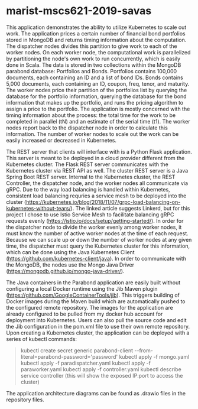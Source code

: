 # marist-mscs621-2019-savas

This application demonstrates the ability to utilize Kubernetes to scale out work. The application prices a certain number of financial bond portfolios stored in MongoDB and returns timing information about the computation. The dispatcher nodes divides this partition to give work to each of the worker nodes. On each worker node, the computational work is parallelized by partitioning the node's own work to run concurrently, which is easily done in Scala. The data is stored in two collections within the MongoDB parabond database: Portfolios and Bonds. Portfolios contains 100,000 documents, each containing an ID and a list of bond IDs. Bonds contains 5,000 documents, each containing an ID, coupon, freq, tenor, and maturity. The worker nodes price their partition of the portfolios list by querying the database for the portfolio information, querying the database for the bond information that makes up the portfolio, and runs the pricing algorithm to assign a price to the portfolio. The application is mostly concerned with the timing information about the process: the total time for the work to be completed in parallel (tN) and an estimate of the serial time (t1). The worker nodes report back to the dispatcher node in order to calculate this information. The number of worker nodes to scale out the work can be easily increased or decreased in Kubernetes. 

The REST server that clients will interface with is a Python Flask application. This server is meant to be deployed in a cloud provider different from the Kubernetes cluster. The Flask REST server communicates with the Kubernetes cluster via REST API as well. The cluster REST server is a Java Spring Boot REST server. Internal to the Kubernetes cluster, the REST Controller, the dispatcher node, and the worker nodes all communicate via gRPC. Due to the way load balancing is handled within Kubernetes, consistent load balancing requries a service mesh to be deployed into the cluster (https://kubernetes.io/blog/2018/11/07/grpc-load-balancing-on-kubernetes-without-tears/). The linked article suggests Linkerd, but for this project I chose to use Istio Service Mesh to facilitate balancing gRPC requests evenly (https://istio.io/docs/setup/getting-started/). In order for the dispatcher node to divide the worker evenly among worker nodes, it must know the number of active worker nodes at the time of each request. Because we can scale up or down the number of worker nodes at any given time, the dispatcher must query the Kubernetes cluster for this information, which can be done using the Java Kubernetes Client (https://github.com/kubernetes-client/java). In order to communicate with the MongoDB, the nodes use the Mongo Java Driver (https://mongodb.github.io/mongo-java-driver/). 

The Java containers in the Parabond application are easily built without configuring a local Docker runtime using the Jib Maven plugin (https://github.com/GoogleContainerTools/jib). This triggers building of Docker images during the Maven build which are automatically pushed to the configured remote repository. The images for the application are already configured to be pulled from my docker hub account for deployment into Kubernetes. Users can also pull the source code and edit the Jib configuration in the pom.xml file to use their own remote repository. Upon creating a Kubernetes cluster, the application can be deployed with a series of kubectl commands: 

> kubectl create secret generic parabond-client --from-literal=parabond-password='password'
> kubectl apply -f mongo.yaml
> kubectl apply -f paradispatcher.yaml
> kubectl apply -f paraworker.yaml
> kubectl apply -f controller.yaml
> kubectl describe service controller (this will show the exposed IP:port to access the cluster)

The application architecture diagrams can be found as .drawio files in the repository files.
